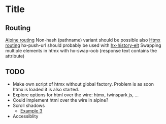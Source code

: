 # Title

## Routing
[Alpine routing](https://github.com/alpinejs/alpine/issues/306#issuecomment-627400322)
Non-hash (pathname) variant should be possible also
[Htmx routing](https://htmx.org/attributes/hx-push-url/)
hx-push-url should probably be used with [hx-history-elt](https://htmx.org/attributes/hx-history-elt/)
Swapping multiple elements in htmx with hx-swap-oob (response text contains the attribute)


## TODO
* Make own script of htmx without global factory. Problem is as soon htmx is loaded it is also started.
* Explore options for html over the wire: htmx, twinspark.js, ...
* Could implement html over the wire in alpine?
* Scroll shadows
  * [Example 3](https://codepen.io/chris22smith/pen/OJMrWgb)
* Accessiblity
